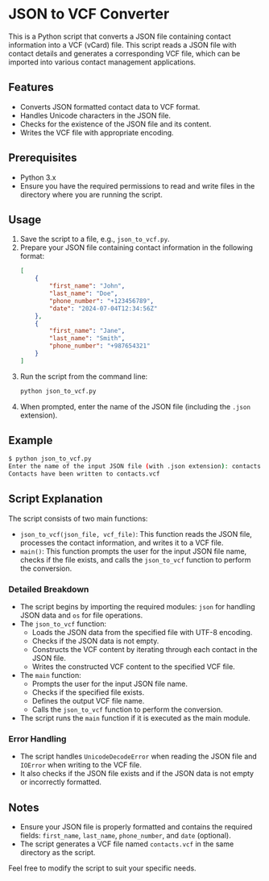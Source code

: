 # JSON to VCF Converter

This is a Python script that converts a JSON file containing contact information into a VCF (vCard) file. This script reads a JSON file with contact details and generates a corresponding VCF file, which can be imported into various contact management applications.

## Features
- Converts JSON formatted contact data to VCF format.
- Handles Unicode characters in the JSON file.
- Checks for the existence of the JSON file and its content.
- Writes the VCF file with appropriate encoding.

## Prerequisites
- Python 3.x
- Ensure you have the required permissions to read and write files in the directory where you are running the script.

## Usage
1. Save the script to a file, e.g., `json_to_vcf.py`.
2. Prepare your JSON file containing contact information in the following format:
    ```json
    [
        {
            "first_name": "John",
            "last_name": "Doe",
            "phone_number": "+123456789",
            "date": "2024-07-04T12:34:56Z"
        },
        {
            "first_name": "Jane",
            "last_name": "Smith",
            "phone_number": "+987654321"
        }
    ]
    ```
3. Run the script from the command line:
    ```bash
    python json_to_vcf.py
    ```
4. When prompted, enter the name of the JSON file (including the `.json` extension).

## Example
```bash
$ python json_to_vcf.py
Enter the name of the input JSON file (with .json extension): contacts.json
Contacts have been written to contacts.vcf
```

## Script Explanation

The script consists of two main functions:
- `json_to_vcf(json_file, vcf_file)`: This function reads the JSON file, processes the contact information, and writes it to a VCF file.
- `main()`: This function prompts the user for the input JSON file name, checks if the file exists, and calls the `json_to_vcf` function to perform the conversion.

### Detailed Breakdown
- The script begins by importing the required modules: `json` for handling JSON data and `os` for file operations.
- The `json_to_vcf` function:
  - Loads the JSON data from the specified file with UTF-8 encoding.
  - Checks if the JSON data is not empty.
  - Constructs the VCF content by iterating through each contact in the JSON file.
  - Writes the constructed VCF content to the specified VCF file.
- The `main` function:
  - Prompts the user for the input JSON file name.
  - Checks if the specified file exists.
  - Defines the output VCF file name.
  - Calls the `json_to_vcf` function to perform the conversion.
- The script runs the `main` function if it is executed as the main module.

### Error Handling
- The script handles `UnicodeDecodeError` when reading the JSON file and `IOError` when writing to the VCF file.
- It also checks if the JSON file exists and if the JSON data is not empty or incorrectly formatted.

## Notes
- Ensure your JSON file is properly formatted and contains the required fields: `first_name`, `last_name`, `phone_number`, and `date` (optional).
- The script generates a VCF file named `contacts.vcf` in the same directory as the script.

Feel free to modify the script to suit your specific needs.

